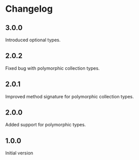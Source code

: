 # Changelog

## 3.0.0

Introduced optional types.

## 2.0.2

Fixed bug with polymorphic collection types.

## 2.0.1

Improved method signature for polymorphic collection types.

## 2.0.0

Added support for polymorphic types.

## 1.0.0

Initial version